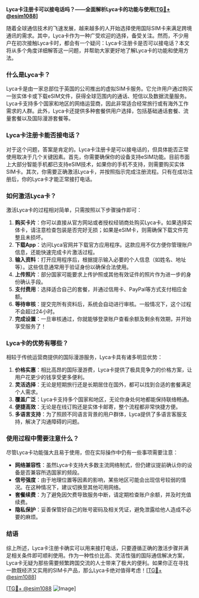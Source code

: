 **Lyca卡注册卡可以接电话吗？——全面解析Lyca卡的功能与使用[[TG💪+ @esim1088](https://t.me/s/esim1088)]**

随着全球通信技术的飞速发展，越来越多的人开始选择使用国际SIM卡来满足跨境通讯的需求。其中，Lyca卡作为一种广受欢迎的选择，备受关注。然而，不少用户在初次接触Lyca卡时，都会有一个疑问：Lyca卡注册卡是否可以接电话？本文将从多个角度详细解答这一问题，并帮助大家更好地了解Lyca卡的功能和使用方法。

### 什么是Lyca卡？

Lyca卡是由一家总部位于英国的公司推出的虚拟SIM卡服务。它允许用户通过购买一张实体卡或下载eSIM文件，获得全球范围内的通话、短信以及数据流量服务。Lyca卡支持多个国家和地区的网络运营商，因此非常适合经常旅行或有海外工作需求的人群。此外，Lyca卡还提供多种套餐供用户选择，包括基础通话套餐、流量套餐以及国际漫游套餐等。

### Lyca卡注册卡能否接电话？

对于这个问题，答案是肯定的。Lyca卡注册卡是可以接电话的，但具体能否正常使用取决于几个关键因素。首先，你需要确保你的设备支持eSIM功能。目前市面上大部分智能手机都已支持eSIM技术，如果你的手机不支持，则需要购买实体SIM卡。其次，你需要正确激活Lyca卡，并按照指示完成注册流程。只有在成功注册后，你的Lyca卡才能正常接打电话。

### 如何激活Lyca卡？

激活Lyca卡的过程相对简单，只需按照以下步骤操作即可：

1. **购买卡片**：你可以直接从官方网站或者授权经销商处购买Lyca卡。如果选择实体卡，请注意检查包装是否完好无损；如果是eSIM卡，则需确保下载文件完整且未损坏。
2. **下载App**：访问Lyca官网并下载官方应用程序。这款应用不仅方便你管理账户信息，还能快速完成卡片激活过程。
3. **输入资料**：打开应用程序后，根据提示输入必要的个人信息（如姓名、地址等）。这些信息通常用于验证身份以确保合法使用。
4. **上传照片**：部分国家可能要求上传护照或其他有效证件的照片作为进一步的身份确认手段。
5. **支付费用**：选择适合自己的套餐，并通过信用卡、PayPal等方式支付相应金额。
6. **等待审核**：提交完所有资料后，系统会自动进行审核。一般情况下，这个过程不会超过24小时。
7. **完成设置**：一旦审核通过，你就能够登录账户查看余额及剩余有效期，并开始享受服务了！

### Lyca卡的优势有哪些？

相较于传统运营商提供的国际漫游服务，Lyca卡具有诸多明显优势：

1. **价格实惠**：相比高昂的国际漫游费，Lyca卡提供了极具竞争力的价格方案，让用户花更少的钱享受更多便利。
2. **灵活选择**：无论是短期旅行还是长期居住在国外，都可以找到合适的套餐满足个人需求。
3. **覆盖广泛**：Lyca卡支持多个国家和地区，无论你身处何地都能保持联络畅通。
4. **便捷高效**：无论是在线订购还是实体卡邮寄，整个流程都非常快捷方便。
5. **多语言支持**：为了照顾不同语言背景的用户群体，Lyca提供了多语言客服支持，解决了沟通障碍的问题。

### 使用过程中需要注意什么？

尽管Lyca卡功能强大且易于使用，但在实际操作中仍有一些事项需要注意：

- **网络兼容性**：虽然Lyca卡支持大多数主流网络制式，但仍建议提前确认你的设备是否兼容所选国家的频段。
- **信号强度**：由于地理位置等因素的影响，某些地区可能会出现信号较弱的情况。在这种情况下，建议切换至其他可用网络。
- **套餐续费**：为了避免因欠费导致服务中断，请定期检查账户余额，并及时充值续费。
- **隐私保护**：妥善保管好自己的账号密码及相关凭证，避免泄露给他人造成不必要的麻烦。

### 结语

综上所述，Lyca卡注册卡确实可以用来接打电话，只要遵循正确的激活步骤并满足相关条件即可顺利使用。作为一种性价比高、灵活性强的国际通信解决方案，Lyca卡无疑为那些需要频繁跨国交流的人士带来了极大的便利。如果你正在寻找一款既经济又实用的SIM卡产品，那么Lyca卡绝对值得考虑！[[TG💪+ @esim1088](https://t.me/s/esim1088)] 

[[TG💪+ @esim1088](https://t.me/s/esim1088) ![Image](https://i.postimg.cc/4NQfJmqS/Snipaste-2025-05-13-00-14-12.png)]
